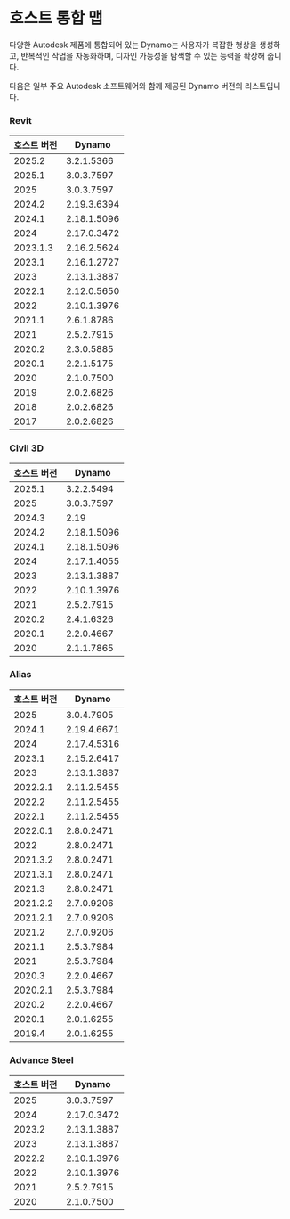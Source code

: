 # 호스트 통합 맵

다양한 Autodesk 제품에 통합되어 있는 Dynamo는 사용자가 복잡한 형상을 생성하고, 반복적인 작업을 자동화하며, 디자인 가능성을 탐색할 수 있는 능력을 확장해 줍니다.

다음은 일부 주요 Autodesk 소프트웨어와 함께 제공된 Dynamo 버전의 리스트입니다.

### Revit

| 호스트 버전 | Dynamo       |
| ------------ | ------------ |
| 2025.2       | 3.2.1.5366   |
| 2025.1       | 3.0.3.7597   |
| 2025         | 3.0.3.7597   |
| 2024.2       | 2.19.3.6394  |
| 2024.1       | 2.18.1.5096  |
| 2024         | 2.17.0.3472  |
| 2023.1.3     | 2.16.2.5624  |
| 2023.1       | 2.16.1.2727  |
| 2023         | 2.13.1.3887  |
|  2022.1      | 2.12.0.5650  |
| 2022         | 2.10.1.3976  |
| 2021.1       | 2.6.1.8786   |
| 2021         | 2.5.2.7915   |
| 2020.2       | 2.3.0.5885   |
| 2020.1       | 2.2.1.5175   |
| 2020         | 2.1.0.7500   |
| 2019         | 2.0.2.6826   |
| 2018         | 2.0.2.6826   |
| 2017         | 2.0.2.6826   |

### Civil 3D

| 호스트 버전 | Dynamo       |
| ------------ | ------------ |
|  2025.1      | 3.2.2.5494   |
| 2025         | 3.0.3.7597   |
| 2024.3       | 2.19         |
| 2024.2       | 2.18.1.5096  |
| 2024.1       | 2.18.1.5096  |
| 2024         | 2.17.1.4055  |
| 2023         | 2.13.1.3887  |
| 2022         | 2.10.1.3976  |
| 2021         | 2.5.2.7915   |
| 2020.2       | 2.4.1.6326   |
| 2020.1       | 2.2.0.4667   |
| 2020         | 2.1.1.7865   |

### Alias

| 호스트 버전 | Dynamo      |
| ------------ | ----------- |
| 2025         | 3.0.4.7905  |
| 2024.1       | 2.19.4.6671 |
| 2024         | 2.17.4.5316 |
| 2023.1       | 2.15.2.6417 |
| 2023         | 2.13.1.3887 |
| 2022.2.1     | 2.11.2.5455 |
| 2022.2       | 2.11.2.5455 |
| 2022.1       | 2.11.2.5455 |
| 2022.0.1     | 2.8.0.2471  |
| 2022         | 2.8.0.2471  |
| 2021.3.2     | 2.8.0.2471  |
| 2021.3.1     | 2.8.0.2471  |
| 2021.3       | 2.8.0.2471  |
| 2021.2.2     | 2.7.0.9206  |
| 2021.2.1     | 2.7.0.9206  |
| 2021.2       | 2.7.0.9206  |
| 2021.1       | 2.5.3.7984  |
| 2021         | 2.5.3.7984  |
| 2020.3       | 2.2.0.4667  |
| 2020.2.1     | 2.5.3.7984  |
| 2020.2       | 2.2.0.4667  |
| 2020.1       | 2.0.1.6255  |
| 2019.4       | 2.0.1.6255  |

### Advance Steel

| 호스트 버전 | Dynamo      |
| ------------ | ----------- |
| 2025         | 3.0.3.7597  |
| 2024         | 2.17.0.3472 |
| 2023.2       | 2.13.1.3887 |
| 2023         | 2.13.1.3887 |
| 2022.2       | 2.10.1.3976 |
| 2022         | 2.10.1.3976 |
| 2021         | 2.5.2.7915  |
| 2020         | 2.1.0.7500  |
